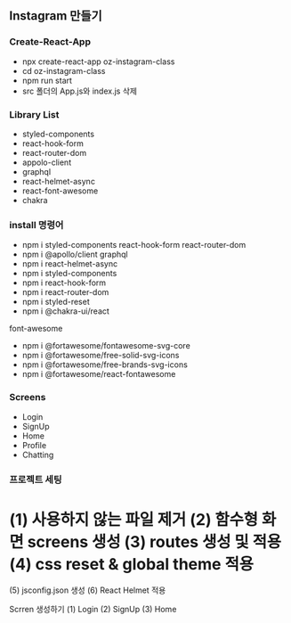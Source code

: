 ## Instagram 만들기

### Create-React-App

- npx create-react-app oz-instagram-class
- cd oz-instagram-class
- npm run start
- src 폴더의 App.js와 index.js 삭제

### Library List

- styled-components
- react-hook-form
- react-router-dom
- appolo-client
- graphql
- react-helmet-async
- react-font-awesome
- chakra

### install 명령어

- npm i styled-components react-hook-form react-router-dom
- npm i @apollo/client graphql
- npm i react-helmet-async
- npm i styled-components
- npm i react-hook-form
- npm i react-router-dom
- npm i styled-reset
- npm i @chakra-ui/react

font-awesome

- npm i @fortawesome/fontawesome-svg-core
- npm i @fortawesome/free-solid-svg-icons
- npm i @fortawesome/free-brands-svg-icons
- npm i @fortawesome/react-fontawesome

### Screens

- Login
- SignUp
- Home
- Profile
- Chatting

### 프로젝트 세팅

(1) 사용하지 않는 파일 제거
(2) 함수형 화면 screens 생성
(3) routes 생성 및 적용
(4) css reset & global theme 적용
===
(5) jsconfig.json 생성
(6) React Helmet 적용

Scrren 생성하기
(1) Login
(2) SignUp
(3) Home
